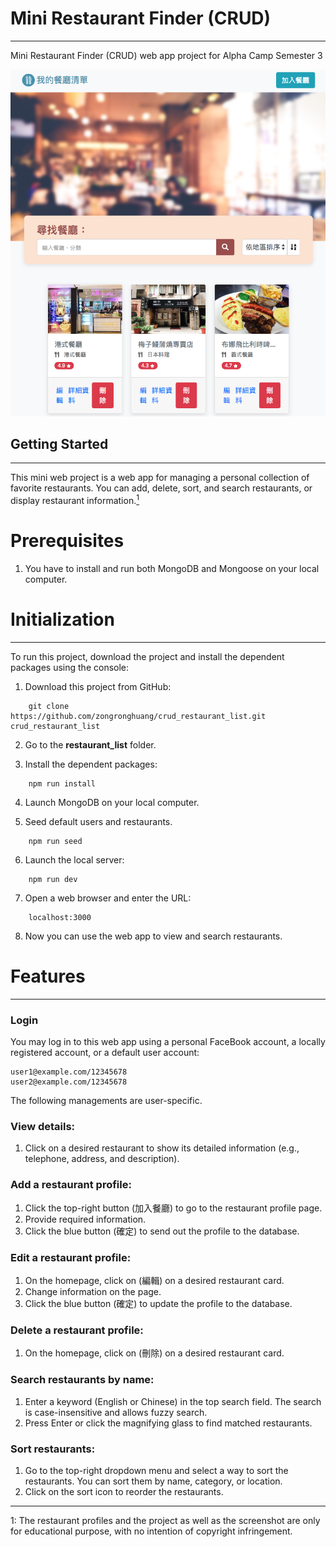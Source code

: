 # Mini Restaurant Finder (CRUD)
---
Mini Restaurant Finder (CRUD) web app project for Alpha Camp Semester 3

![Demo](/Demo.png)

## Getting Started
---
This mini web project is a web app for managing a personal collection of favorite restaurants. You can add, delete, sort, and search restaurants, or display restaurant information.[<sup>1</sup>](#1)

# Prerequisites
1. You have to install and run both MongoDB and Mongoose on your local computer.

# Initialization
---
To run this project, download the project and install the dependent packages using the console:

1. Download this project from GitHub:
```
    git clone https://github.com/zongronghuang/crud_restaurant_list.git crud_restaurant_list
``` 
2. Go to the **restaurant_list** folder.

3. Install the dependent packages:
```
    npm run install
```

4. Launch MongoDB on your local computer. 

5. Seed default users and restaurants.
```
    npm run seed
```

6. Launch the local server:
```
    npm run dev
```

7. Open a web browser and enter the URL:
```
    localhost:3000
```

8. Now you can use the web app to view and search restaurants.

# Features
---
### Login
You may log in to this web app using a personal FaceBook account, a locally registered account, or a default user account:
```
user1@example.com/12345678
user2@example.com/12345678
```

The following managements are user-specific.

### View details:
1. Click on a desired restaurant to show its detailed information (e.g., telephone, address, and description).

### Add a restaurant profile:
1. Click the top-right button (加入餐廳) to go to the restaurant profile page.
2. Provide required information.
3. Click the blue button (確定) to send out the profile to the database.

### Edit a restaurant profile:
1. On the homepage, click on (編輯) on a desired restaurant card.
2. Change information on the page.
3. Click the blue button (確定) to update the profile to the database.

### Delete a restaurant profile:
1. On the homepage, click on (刪除) on a desired restaurant card.

### Search restaurants by name:
1. Enter a keyword (English or Chinese) in the top search field. The search is case-insensitive and allows fuzzy search. 
2. Press Enter or click the magnifying glass to find matched restaurants.

### Sort restaurants:
1. Go to the top-right dropdown menu and select a way to sort the restaurants. You can sort them by name, category, or location.
2. Click on the sort icon to reorder the restaurants.

---
<a class="anchor" id="1">1</a>: The restaurant profiles and the project as well as the screenshot are only for educational purpose, with no intention of copyright infringement.